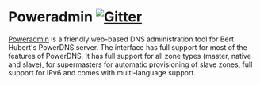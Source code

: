 # Poweradmin [![Gitter](https://badges.gitter.im/poweradmin.svg)](https://gitter.im/poweradmin?utm_source=badge&utm_medium=badge&utm_campaign=pr-badge)

[Poweradmin](http://www.poweradmin.org/) is a friendly web-based DNS administration tool for Bert Hubert's PowerDNS server. The interface has full support for most of the features of PowerDNS. It has full support for all zone types (master,  native and  slave), for  supermasters for automatic provisioning of slave zones, full support for IPv6 and comes with multi-language support.
